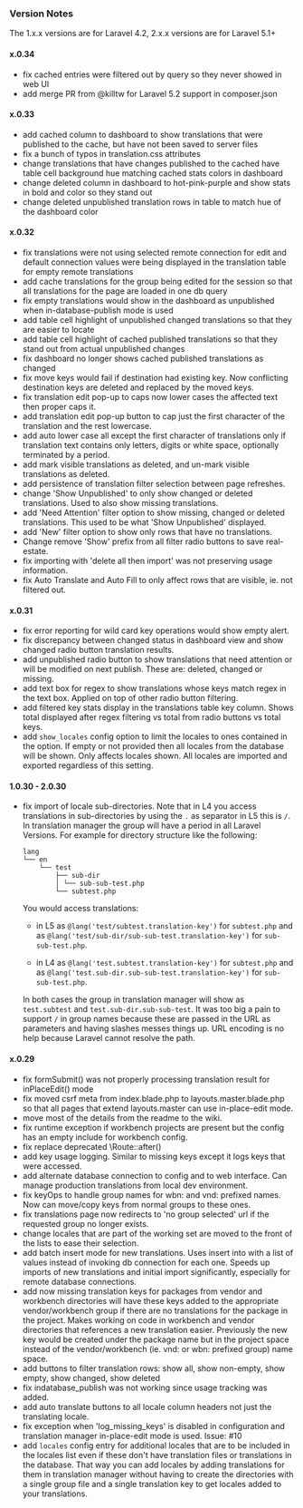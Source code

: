 ### Version Notes

The 1.x.x versions are for Laravel 4.2, 2.x.x versions are for Laravel 5.1+

#### x.0.34

- fix cached entries were filtered out by query so they never showed in web UI
- add merge PR from @killtw for Laravel 5.2 support in composer.json

#### x.0.33

- add cached column to dashboard to show translations that were published to the cache, but have not been saved to server files
- fix a bunch of typos in translation.css attributes
- change translations that have changes published to the cached have table cell background hue matching cached stats colors in dashboard
- change deleted column in dashboard to hot-pink-purple and show stats in bold and color so they stand out
- change deleted unpublished translation rows in table to match hue of the dashboard color 

#### x.0.32

- fix translations were not using selected remote connection for edit and default connection values were being displayed in the translation table for empty remote translations
- add cache translations for the group being edited for the session so that all translations for the page are loaded in one db query
- fix empty translations would show in the dashboard as unpublished when in-database-publish mode is used
- add table cell highlight of unpublished changed translations so that they are easier to locate
- add table cell highlight of cached published translations so that they stand out from actual unpublished changes
- fix dashboard no longer shows cached published translations as changed
- fix move keys would fail if destination had existing key. Now conflicting destination keys are deleted and replaced by the moved keys.
- fix translation edit pop-up to caps now lower cases the affected text then proper caps it.
- add translation edit pop-up button to cap just the first character of the translation and the rest lowercase.
- add auto lower case all except the first character of translations only if translation text contains only letters, digits or white space, optionally terminated by a period.
- add mark visible translations as deleted, and un-mark visible translations as deleted.
- add persistence of translation filter selection between page refreshes.
- change 'Show Unpublished' to only show changed or deleted translations. Used to also show missing translations.
- add 'Need Attention' filter option to show missing, changed or deleted translations. This used to be what 'Show Unpublished' displayed.
- add 'New' filter option to show only rows that have no translations.
- Change remove 'Show' prefix from all filter radio buttons to save real-estate.
- fix importing with 'delete all then import' was not preserving usage information.
- fix Auto Translate and Auto Fill to only affect rows that are visible, ie. not filtered out.

#### x.0.31

- fix error reporting for wild card key operations would show empty alert.
- fix discrepancy between changed status in dashboard view and show changed radio button translation results.
- add unpublished radio button to show translations that need attention or will be modified on next publish. These are: deleted, changed or missing.
- add text box for regex to show translations whose keys match regex in the text box. Applied on top of other radio button filtering.
- add filtered key stats display in the translations table key column. Shows total displayed after regex filtering vs total from radio buttons vs total keys.
- add `show_locales` config option to limit the locales to ones contained in the option. If empty or not provided then all locales from the database will be shown. Only affects locales shown. All locales are imported and exported regardless of this setting.

#### 1.0.30 - 2.0.30

- fix import of locale sub-directories. Note that in L4 you access translations in sub-directories by using the `.` as separator in L5 this is `/`. In translation manager the group will have a period in all Laravel Versions. For example for directory structure like the following:

    ```text
    lang
    └── en
        └── test
            ├── sub-dir
            │ └── sub-sub-test.php
            └── subtest.php
    ```

    You would access translations:

    - in L5 as `@lang('test/subtest.translation-key')` for `subtest.php` and as `@lang('test/sub-dir/sub-sub-test.translation-key')` for `sub-sub-test.php`.

    - in L4 as `@lang('test.subtest.translation-key')` for `subtest.php` and as `@lang('test.sub-dir.sub-sub-test.translation-key')` for `sub-sub-test.php`.

    In both cases the group in translation manager will show as `test.subtest` and `test.sub-dir.sub-sub-test`. It was too big a pain to support `/` in group names because these are passed in the URL as parameters and having slashes messes things up. URL encoding is no help because Laravel cannot resolve the path.

#### x.0.29

- fix formSubmit() was not properly processing translation result for inPlaceEdit() mode
- fix moved csrf meta from index.blade.php to layouts.master.blade.php so that all pages that extend layouts.master can use in-place-edit mode.
- move most of the details from the readme to the wiki.
- fix runtime exception if workbench projects are present but the config has an empty include for workbench config.
- fix replace deprecated \Route::after()
- add key usage logging. Similar to missing keys except it logs keys that were accessed.
- add alternate database connection to config and to web interface. Can manage production translations from local dev environment.
- fix keyOps to handle group names for wbn: and vnd: prefixed names. Now can move/copy keys from normal groups to these ones.
- fix translations page now redirects to 'no group selected' url if the requested group no longer exists.
- change locales that are part of the working set are moved to the front of the lists to ease their selection.
- add batch insert mode for new translations. Uses insert into with a list of values instead of invoking db connection for each one. Speeds up imports of new translations and initial import significantly, especially for remote database connections.
- add now missing translation keys for packages from vendor and workbench directories will have these keys added to the appropriate vendor/workbench group if there are no translations for the package in the project. Makes working on code in workbench and vendor directories that references a new translation easier. Previously the new key would be created under the package name but in the project space instead of the vendor/workbench (ie. vnd: or wbn: prefixed group) name space.
- add buttons to filter translation rows: show all, show non-empty, show empty, show changed, show deleted
- fix indatabase_publish was not working since usage tracking was added.
- add auto translate buttons to all locale column headers not just the translating locale.
- fix exception when 'log_missing_keys' is disabled in configuration and translation manager in-place-edit mode is used. Issue: #10
- add `locales` config entry for additional locales that are to be included in the locales list even if these don't have translation files or translations in the database. That way you can add locales by adding translations for them in translation manager without having to create the directories with a single group file and a single translation key to get locales added to your translations.

